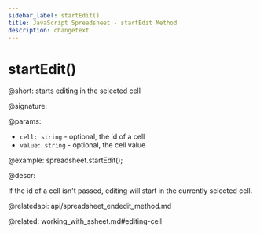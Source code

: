 ```yaml
---
sidebar_label: startEdit()
title: JavaScript Spreadsheet - startEdit Method
description: changetext
---
```


# startEdit()

@short: starts editing in the selected cell

@signature:

@params:
- `cell: string` - optional, the id of a cell
- `value: string` - optional, the cell value

@example:
spreadsheet.startEdit();

@descr:

If the id of a cell isn't passed, editing will start in the currently selected cell.

@relatedapi:
api/spreadsheet_endedit_method.md

@related:
working_with_ssheet.md#editing-cell

